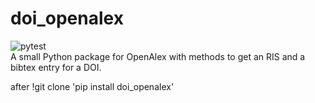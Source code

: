 # doi_openalex
![pytest](https://github.com/ducktyper17/doi_openalex/actions/workflows/pytest.yml/badge.svg) <br>
A small Python package for OpenAlex with methods to get an RIS and a bibtex entry for a DOI. 

after !git clone
'pip install doi_openalex'


